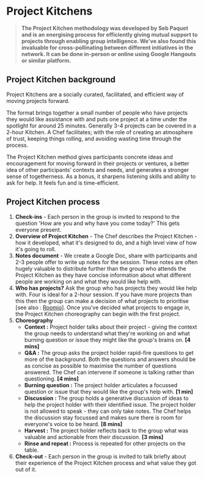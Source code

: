 # Project Kitchens

> **The Project Kitchen methodology was developed by Seb Paquet and is an energising process for efficiently giving mutual support to projects through enabling group intelligence. We've also found this invaluable for cross-pollinating between different initiatives in the network. It can be done in-person or online using Google Hangouts or similar platform.**

## Project Kitchen background

Project Kitchens are a socially curated, facilitated, and efficient way of moving projects forward.

The format brings together a small number of people who have projects they would like assistance with and puts one project at a time under the spotlight for around 25 minutes. Generally 3-4 projects can be covered in a 2-hour Kitchen. A Chef facilitates; with the role of creating an atmosphere of trust, keeping things rolling, and avoiding wasting time through the process.

The Project Kitchen method gives participants concrete ideas and encouragement for moving forward in their projects or ventures, a better idea of other participants’ contexts and needs, and generates a stronger sense of togetherness. As a bonus, it sharpens listening skills and ability to ask for help. It feels fun and is time-efficient.

## Project Kitchen process

1. **Check-ins** - Each person in the group is invited to respond to the question 'How are you and why have you come today?' This gets everyone present.
2. **Overview of Project Kitchen** - The Chef describes the Project Kitchen - how it developed, what it's designed to do, and a high level view of how it's going to roll.
3. **Notes document** - We create a Google Doc, share with participants and 2-3 people offer to write up notes for the session. These notes are often hugely valuable to distribute further than the group who attends the Project Kitchen as they have concise information about what different people are working on and what they would like help with.
4. **Who has projects?** Ask the group who has projects they would like help with. Four is ideal for a 2-hour session. If you have more projects than this then the group can make a decision of what projects to prioritise \[see also : [Roomio](https://github.com/enspiral/handbook/tree/d3234f4c1fe3afc87e5231beeb2d3926aee696d2/guides/insert%20link%20here/README.md)]. Once you've decided what projects to engage in, the Project Kitchen choreography can begin with the first project.
5. **Choreography**
   * **Context :** Project holder talks about their project - giving the context the group needs to understand what they're working on and what burning question or issue they might like the group's brains on. **\[4 mins]**
   * **Q\&A :** The group asks the project holder rapid-fire questions to get more of the background. Both the questions and answers should be as concise as possible to maximise the number of questions answered. The Chef can intervene if someone is talking rather than questioning. **\[4 mins]**
   * **Burning question :** The project holder articulates a focussed question or issue that they would like the group's help with. **\[1 min]**
   * **Discussion :** The group holds a generative discussion of ideas to help the project holder with their identified issue. The project holder is not allowed to speak - they can only take notes. The Chef helps the discussion stay focussed and makes sure there is room for everyone's voice to be heard. **\[8 mins]**
   * **Harvest :** The project holder reflects back to the group what was valuable and actionable from their discussion. **\[3 mins]**
   * **Rinse and repeat :** Process is repeated for other projects on the table.
6. **Check-out** - Each person in the group is invited to talk briefly about their experience of the Project Kitchen process and what value they got out of it.
